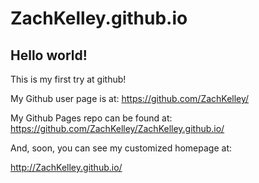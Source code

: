 ZachKelley.github.io
====================

## Hello world!

This is my first try at github!

My Github user page is at: 
https://github.com/ZachKelley/

My Github Pages repo can be found at:  
https://github.com/ZachKelley/ZachKelley.github.io/

And, soon, you can see my customized homepage at:

http://ZachKelley.github.io/
